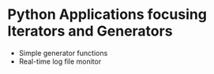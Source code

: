 # Python Applications focusing Iterators and Generators

* Simple generator functions
* Real-time log file monitor
